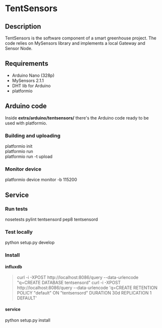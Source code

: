 # TentSensors

## Description

TentSensors is the software component of a smart greenhouse
project. The code relies on MySensors library and implements a local
Gateway and Sensor Node.

## Requirements

* Arduino Nano (328p)
* MySensors 2.1.1
* DHT lib for Arduino
* platformio

## Arduino code

Inside **extra/arduino/tentsensors/** there's the Arduino code ready to be
used with platformio.

### Building and uploading
  platformio init  
  platformio run  
  platformio run -t upload

### Monitor device
  platformio device monitor -b 115200

## Service

### Run tests
  nosetests
  pylint tentsensord
  pep8 tentsensord

### Test locally
  python setup.py develop

### Install

#### influxdb
  > curl -i -XPOST http://localhost:8086/query --data-urlencode "q=CREATE DATABASE tentsensord"
  > curl -i -XPOST http://localhost:8086/query --data-urlencode 'q=CREATE RETENTION POLICY "default" ON "tentsensord" DURATION 30d REPLICATION 1 DEFAULT'

#### service
  python setup.py install
